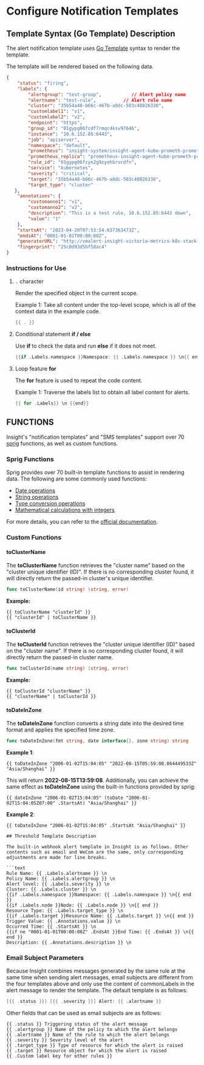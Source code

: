 # Configure Notification Templates

## Template Syntax (Go Template) Description

The alert notification template uses [Go Template](https://pkg.go.dev/text/template) syntax to render the template.

The template will be rendered based on the following data.

```json
{
    "status": "firing",
    "labels": {
        "alertgroup": "test-group",           // Alert policy name
        "alertname": "test-rule",          // Alert rule name
        "cluster": "35b54a48-b66c-467b-a8dc-503c40826330",
        "customlabel1": "v1",
        "customlabel2": "v2",
        "endpoint": "https",
        "group_id": "01gypg06fcdf7rmqc4ksv97646",
        "instance": "10.6.152.85:6443",
        "job": "apiserver",
        "namespace": "default",
        "prometheus": "insight-system/insight-agent-kube-prometh-prometheus",
        "prometheus_replica": "prometheus-insight-agent-kube-prometh-prometheus-0",
        "rule_id": "01gypg06fcyn2g9zyehbrvcdfn",
        "service": "kubernetes",
        "severity": "critical",
        "target": "35b54a48-b66c-467b-a8dc-503c40826330",
        "target_type": "cluster"
   },
    "annotations": {
        "customanno1": "v1",
        "customanno2": "v2",
        "description": "This is a test rule, 10.6.152.85:6443 down",
        "value": "1"
    },
    "startsAt": "2023-04-20T07:53:54.637363473Z",
    "endsAt": "0001-01-01T00:00:00Z",
    "generatorURL": "http://vmalert-insight-victoria-metrics-k8s-stack-df987997b-npsl9:8080/vmalert/alert?group_id=16797738747470868115&alert_id=10071735367745833597",
    "fingerprint": "25c8d93d5bf58ac4"
}
```

### Instructions for Use

1. `.` character

    Render the specified object in the current scope.

    Example 1: Take all content under the top-level scope, which is all of the context data in the example code.

    ```go
    {{ . }}
    ```

2. Conditional statement __if / else__

    Use __if__ to check the data and run __else__ if it does not meet.

    ```go
    {{if .Labels.namespace }}Namespace: {{ .Labels.namespace }} \n{{ end }}
    ```

3. Loop feature __for__ 

    The __for__ feature is used to repeat the code content.

    Example 1: Traverse the labels list to obtain all label content for alerts.

    ```go
    {{ for .Labels}} \n {{end}}
    ```

## FUNCTIONS

Insight's "notification templates" and "SMS templates" support over 70 [sprig](http://masterminds.github.io/sprig/) functions, as well as custom functions.

### Sprig Functions

Sprig provides over 70 built-in template functions to assist in rendering data. The following are some commonly used functions:

* [Date operations](http://masterminds.github.io/sprig/date.html)
* [String operations](http://masterminds.github.io/sprig/strings.html)
* [Type conversion operations](http://masterminds.github.io/sprig/conversion.html)
* [Mathematical calculations with integers](http://masterminds.github.io/sprig/math.html)

For more details, you can refer to the [official documentation](http://masterminds.github.io/sprig/).

### Custom Functions

#### toClusterName

The __toClusterName__ function retrieves the "cluster name" based on the "cluster unique identifier (ID)". If there is no corresponding cluster found, it will directly return the passed-in cluster's unique identifier.

```go
func toClusterName(id string) (string, error)
```

**Example:**

```go-templates
{{ toClusterName "clusterId" }}
{{ "clusterId" | toClusterName }}
```

#### toClusterId

The __toClusterId__ function retrieves the "cluster unique identifier (ID)" based on the "cluster name". If there is no corresponding cluster found, it will directly return the passed-in cluster name.

```go
func toClusterId(name string) (string, error)
```

**Example:**

```go-templates
{{ toClusterId "clusterName" }}
{{ "clusterName" | toClusterId }}
```

#### toDateInZone

The __toDateInZone__ function converts a string date into the desired time format and applies the specified time zone.

```go
func toDateInZone(fmt string, date interface{}, zone string) string
```

**Example 1**:

```go-templates
{{ toDateInZone "2006-01-02T15:04:05" "2022-08-15T05:59:08.064449533Z" "Asia/Shanghai" }}
```

This will return __2022-08-15T13:59:08__. Additionally, you can achieve the same effect as __toDateInZone__ using the built-in functions provided by sprig:

```go-templates
{{ dateInZone "2006-01-02T15:04:05" (toDate "2006-01-02T15:04:05Z07:00" .StartsAt) "Asia/Shanghai" }}
```

**Example 2**:

```go-templates
{{ toDateInZone "2006-01-02T15:04:05" .StartsAt "Asia/Shanghai" }}

## Threshold Template Description

The built-in webhook alert template in Insight is as follows. Other contents such as email and WeCom are the same, only corresponding adjustments are made for line breaks.

```text
Rule Name: {{ .Labels.alertname }} \n
Policy Name: {{ .Labels.alertgroup }} \n
Alert level: {{ .Labels.severity }} \n
Cluster: {{ .Labels.cluster }} \n
{{if .Labels.namespace }}Namespace: {{ .Labels.namespace }} \n{{ end }}
{{if .Labels.node }}Node: {{ .Labels.node }} \n{{ end }}
Resource Type: {{ .Labels.target_type }} \n
{{if .Labels.target }}Resource Name: {{ .Labels.target }} \n{{ end }}
Trigger Value: {{ .Annotations.value }} \n
Occurred Time: {{ .StartsAt }} \n
{{if ne "0001-01-01T00:00:00Z" .EndsAt }}End Time: {{ .EndsAt }} \n{{ end }}
Description: {{ .Annotations.description }} \n
```

### Email Subject Parameters

Because Insight combines messages generated by the same rule at the same time when sending alert messages, email subjects are different from the four templates above and only use the content of commonLabels in the alert message to render the template. The default template is as follows:

```go
[{{ .status }}] [{{ .severity }}] Alert: {{ .alertname }}
```

Other fields that can be used as email subjects are as follows:

```text
{{ .status }} Triggering status of the alert message
{{ .alertgroup }} Name of the policy to which the alert belongs
{{ .alertname }} Name of the rule to which the alert belongs
{{ .severity }} Severity level of the alert
{{ .target_type }} Type of resource for which the alert is raised
{{ .target }} Resource object for which the alert is raised
{{ .Custom label key for other rules }}
```
